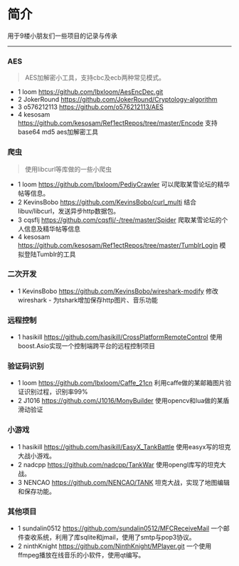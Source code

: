 # 简介
用于9楼小朋友们一些项目的记录与传承
***
### AES
> AES加解密小工具，支持cbc及ecb两种常见模式。

* 1 loom https://github.com/lbxloom/AesEncDec.git
* 2 JokerRound https://github.com/JokerRound/Cryptology-algorithm
* 3 o576212113 https://github.com/o576212113/AES
* 4 kesosam https://github.com/kesosam/Ref1ectRepos/tree/master/Encode 支持base64 md5 aes加解密工具


### 爬虫
> 使用libcurl等库做的一些小爬虫

* 1 loom https://github.com/lbxloom/PediyCrawler 可以爬取某雪论坛的精华帖等信息。
* 2 KevinsBobo https://github.com/KevinsBobo/curl_multi 结合libuv/libcurl，发送异步http数据包。
* 3 cqsflj https://github.com/cqsflj/-/tree/master/Spider 爬取某雪论坛的个人信息及精华帖等信息
* 4 kesosam https://github.com/kesosam/Ref1ectRepos/tree/master/TumblrLogin 模拟登陆Tumblr的工具

### 二次开发

* 1 KevinsBobo https://github.com/KevinsBobo/wireshark-modify 修改wireshark - 为tshark增加保存http图片、音乐功能

### 远程控制
* 1 hasikill https://github.com/hasikill/CrossPlatformRemoteControl 使用boost.Asio实现一个控制端跨平台的远程控制项目

### 验证码识别
* 1 loom https://github.com/lbxloom/Caffe_21cn 利用caffe做的某邮箱图片验证识别过程，识别率99%
* 2 J1016 https://github.com/J1016/MonyBuilder 使用opencv和lua做的某盾滑动验证

### 小游戏
* 1 hasikill https://github.com/hasikill/EasyX_TankBattle 使用easyx写的坦克大战小游戏。
* 2 nadcpp https://github.com/nadcpp/TankWar 使用opengl库写的坦克大战。
* 3 NENCAO https://github.com/NENCAO/TANK 坦克大战，实现了地图编辑和保存功能。

### 其他项目
* 1 sundalin0512 https://github.com/sundalin0512/MFCReceiveMail 一个邮件查收系统，利用了库sqlite和jmail，使用了smtp与pop3协议。
* 2 ninthKnight
https://github.com/NinthKnight/MPlayer.git 一个使用ffmpeg播放在线音乐的小软件，使用qt编写。
